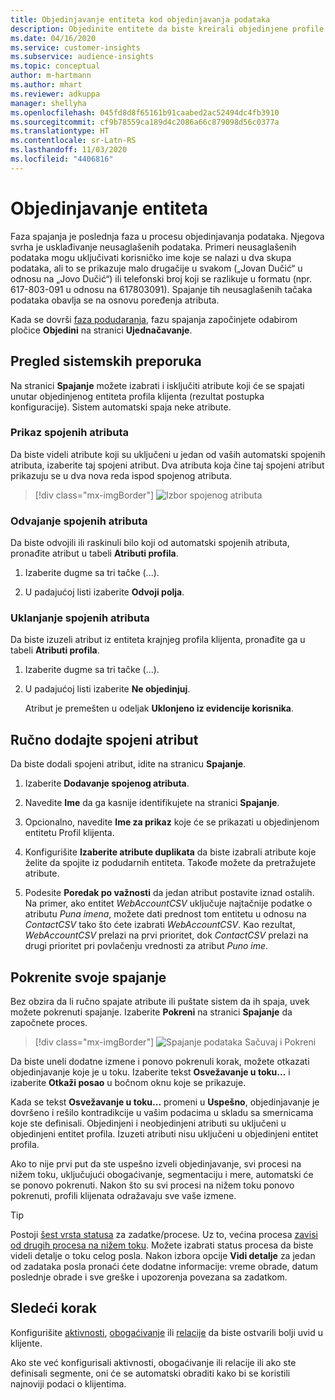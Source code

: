 ```yaml
---
title: Objedinjavanje entiteta kod objedinjavanja podataka
description: Objedinite entitete da biste kreirali objedinjene profile klijenata.
ms.date: 04/16/2020
ms.service: customer-insights
ms.subservice: audience-insights
ms.topic: conceptual
author: m-hartmann
ms.author: mhart
ms.reviewer: adkuppa
manager: shellyha
ms.openlocfilehash: 045fd8d8f65161b91caabed2ac52494dc4fb3910
ms.sourcegitcommit: cf9b78559ca189d4c2086a66c879098d56c0377a
ms.translationtype: HT
ms.contentlocale: sr-Latn-RS
ms.lasthandoff: 11/03/2020
ms.locfileid: "4406816"
---
```

# <a name="merge-entities"></a>Objedinjavanje entiteta

Faza spajanja je poslednja faza u procesu objedinjavanja podataka. Njegova svrha je usklađivanje neusaglašenih podataka. Primeri neusaglašenih podataka mogu uključivati korisničko ime koje se nalazi u dva skupa podataka, ali to se prikazuje malo drugačije u svakom („Jovan Dučić“ u odnosu na „Jovo Dučić“) ili telefonski broj koji se razlikuje u formatu (npr. 617-803-091 u odnosu na 617803091). Spajanje tih neusaglašenih tačaka podataka obavlja se na osnovu poređenja atributa.

Kada se dovrši [faza podudaranja](match-entities.md), fazu spajanja započinjete odabirom pločice **Objedini** na stranici **Ujednačavanje**.

## <a name="review-system-recommendations"></a>Pregled sistemskih preporuka

Na stranici **Spajanje** možete izabrati i isključiti atribute koji će se spajati unutar objedinjenog entiteta profila klijenta (rezultat postupka konfiguracije). Sistem automatski spaja neke atribute.

### <a name="view-merged-attributes"></a>Prikaz spojenih atributa

Da biste videli atribute koji su uključeni u jedan od vaših automatski spojenih atributa, izaberite taj spojeni atribut. Dva atributa koja čine taj spojeni atribut prikazuju se u dva nova reda ispod spojenog atributa.

> [!div class="mx-imgBorder"]
> ![Izbor spojenog atributa](media/configure-data-merge-profile-attributes.png "Izbor spojenog atributa")

### <a name="separate-merged-attributes"></a>Odvajanje spojenih atributa

Da biste odvojili ili raskinuli bilo koji od automatski spojenih atributa, pronađite atribut u tabeli **Atributi profila**.

1. Izaberite dugme sa tri tačke (...).
  
2. U padajućoj listi izaberite **Odvoji polja**.

### <a name="remove-merged-attributes"></a>Uklanjanje spojenih atributa

Da biste izuzeli atribut iz entiteta krajnjeg profila klijenta, pronađite ga u tabeli **Atributi profila**.

1. Izaberite dugme sa tri tačke (...).
  
2. U padajućoj listi izaberite **Ne objedinjuj**.

   Atribut je premešten u odeljak **Uklonjeno iz evidencije korisnika**.

## <a name="manually-add-a-merged-attribute"></a>Ručno dodajte spojeni atribut

Da biste dodali spojeni atribut, idite na stranicu **Spajanje**.

1. Izaberite **Dodavanje spojenog atributa**.

2. Navedite **Ime** da ga kasnije identifikujete na stranici **Spajanje**.

3. Opcionalno, navedite **Ime za prikaz** koje će se prikazati u objedinjenom entitetu Profil klijenta.

4. Konfigurišite **Izaberite atribute duplikata** da biste izabrali atribute koje želite da spojite iz podudarnih entiteta. Takođe možete da pretražujete atribute.

5. Podesite **Poredak po važnosti** da jedan atribut postavite iznad ostalih. Na primer, ako entitet *WebAccountCSV* uključuje najtačnije podatke o atributu *Puna imena*, možete dati prednost tom entitetu u odnosu na *ContactCSV* tako što ćete izabrati *WebAccountCSV*. Kao rezultat, *WebAccountCSV* prelazi na prvi prioritet, dok *ContactCSV* prelazi na drugi prioritet pri povlačenju vrednosti za atribut *Puno ime*.

## <a name="run-your-merge"></a>Pokrenite svoje spajanje

Bez obzira da li ručno spajate atribute ili puštate sistem da ih spaja, uvek možete pokrenuti spajanje. Izaberite **Pokreni** na stranici **Spajanje** da započnete proces.

> [!div class="mx-imgBorder"]
> ![Spajanje podataka Sačuvaj i Pokreni](media/configure-data-merge-save-run.png "Spajanje podataka Sačuvaj i Pokreni")

Da biste uneli dodatne izmene i ponovo pokrenuli korak, možete otkazati objedinjavanje koje je u toku. Izaberite tekst **Osvežavanje u toku...** i izaberite **Otkaži posao** u bočnom oknu koje se prikazuje.

Kada se tekst **Osvežavanje u toku...** promeni u **Uspešno**, objedinjavanje je dovršeno i rešilo kontradikcije u vašim podacima u skladu sa smernicama koje ste definisali. Objedinjeni i neobjedinjeni atributi su uključeni u objedinjeni entitet profila. Izuzeti atributi nisu uključeni u objedinjeni entitet profila.

Ako to nije prvi put da ste uspešno izveli objedinjavanje, svi procesi na nižem toku, uključujući obogaćivanje, segmentaciju i mere, automatski će se ponovo pokrenuti. Nakon što su svi procesi na nižem toku ponovo pokrenuti, profili klijenata odražavaju sve vaše izmene.

> [!TIP]
> Postoji [šest vrsta statusa](system.md#status-types) za zadatke/procese. Uz to, većina procesa [zavisi od drugih procesa na nižem toku](system.md#refresh-policies). Možete izabrati status procesa da biste videli detalje o toku celog posla. Nakon izbora opcije **Vidi detalje** za jedan od zadataka posla pronaći ćete dodatne informacije: vreme obrade, datum poslednje obrade i sve greške i upozorenja povezana sa zadatkom.

## <a name="next-step"></a>Sledeći korak

Konfigurišite [aktivnosti](activities.md), [obogaćivanje](enrichment-microsoft-graph.md) ili [relacije](relationships.md) da biste ostvarili bolji uvid u klijente.

Ako ste već konfigurisali aktivnosti, obogaćivanje ili relacije ili ako ste definisali segmente, oni će se automatski obraditi kako bi se koristili najnoviji podaci o klijentima.


